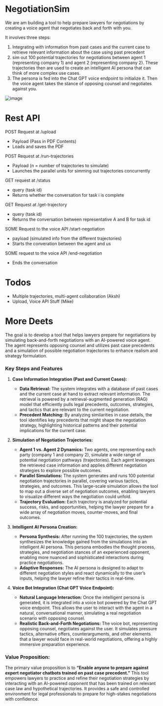 # NegotiationSim
We are am building a tool to help prepare lawyers for negotiations by creating a voice agent that negotiates back and forth with you.

It involves three steps: 
1) Integrating with information from past cases and the current case to retrieve relevant information about the case using past precedent
2) sim out 100 potential trajectories for negotiations between agent 1 (representing company 1) and agent 2 (representing company 2). These trajectories then are used to create an intelligent AI persona that can think of more complex use cases. 
3) The persona is fed into the Chat GPT voice endpoint to initialize it. Then the voice agent takes the stance of opposing counsel and negotiates against you. 

![image](https://github.com/user-attachments/assets/2afa4829-beb0-46e9-b554-fef842573004)

# Rest API
POST Request at /upload 
- Payload (Pass in PDF Contents)
- Loads and saves the PDF

POST Request at /run-trajectories
- Payload (n = number of trajectories to simulate)
- Launches the parallel units for simming out trajectories concurrently

GET request at /status
- query (task id)
- Returns whether the conversation for task i is complete

GET Request at /get-trajectory
- query (task id)
- Returns the conversation between representative A and B for task id

SOME Request to the voice API  /start-negotiation
- payload (simulated info from the different trajectories)
- Starts the converation between the agent and us

SOME request to the voice API /end-negotiation
- Ends the conversation

# Todos
- Multiple trajectories, multi-agent collaboration (Aksh)
- Upload, Voice API Stuff (Mike)

# More Deets
The goal is to develop a tool that helps lawyers prepare for negotiations by simulating back-and-forth negotiations with an AI-powered voice agent. The agent represents opposing counsel and utilizes past case precedents and a simulation of possible negotiation trajectories to enhance realism and strategy formulation. 

### Key Steps and Features

1. **Case Information Integration (Past and Current Cases):**
   - **Data Retrieval:** The system integrates with a database of past cases and the current case at hand to extract relevant information. The retrieval is powered by a retrieval-augmented generation (RAG) model that efficiently pulls legal precedents, outcomes, strategies, and tactics that are relevant to the current negotiation.
   - **Precedent Matching:** By analyzing similarities in case details, the tool identifies key precedents that might shape the negotiation strategy, highlighting historical patterns and their potential implications for the current case.

2. **Simulation of Negotiation Trajectories:**
   - **Agent 1 vs. Agent 2 Dynamics:** Two agents, one representing each party (company 1 and company 2), simulate a wide range of potential negotiation pathways (trajectories). Each agent leverages the retrieved case information and applies different negotiation strategies to explore possible outcomes.
   - **Parallel Simulations:** The system generates and runs 100 potential negotiation trajectories in parallel, covering various tactics, strategies, and outcomes. This large-scale simulation allows the tool to map out a diverse set of negotiation outcomes, enabling lawyers to visualize different ways the negotiation could unfold.
   - **Trajectory Evaluation:** Each trajectory is analyzed for potential success, risks, and opportunities, helping the lawyer prepare for a wide array of negotiation moves, counter-moves, and final outcomes.

3. **Intelligent AI Persona Creation:**
   - **Persona Synthesis:** After running the 100 trajectories, the system synthesizes the knowledge gained from the simulations into an intelligent AI persona. This persona embodies the thought process, strategies, and negotiation stances of an experienced opponent, enabling more nuanced and sophisticated interactions during practice negotiations.
   - **Adaptive Responses:** The AI persona is designed to adapt to different negotiation styles and react dynamically to the user’s inputs, helping the lawyer refine their tactics in real-time.

4. **Voice Bot Integration (Chat GPT Voice Endpoint):**
   - **Natural Language Interaction:** Once the intelligent persona is generated, it is integrated into a voice bot powered by the Chat GPT voice endpoint. This allows the user to interact with the agent in a natural, conversational manner, simulating a real negotiation scenario with opposing counsel.
   - **Realistic Back-and-Forth Negotiations:** The voice bot, representing opposing counsel, negotiates against the user. It simulates pressure tactics, alternative offers, counterarguments, and other elements that a lawyer would face in real-world negotiations, offering a highly immersive preparation experience.

### Value Proposition:
The primary value proposition is to **“Enable anyone to prepare against expert negotiator chatbots trained on past case precedent.”** This tool empowers lawyers to practice and refine their negotiation strategies by interacting with an AI-powered opponent that has been trained on relevant case law and hypothetical trajectories. It provides a safe and controlled environment for legal professionals to prepare for high-stakes negotiations with confidence.
